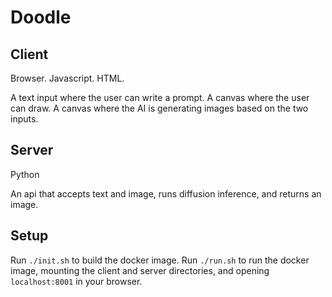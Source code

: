 # Doodle

## Client

Browser. Javascript. HTML.

A text input where the user can write a prompt.
A canvas where the user can draw.
A canvas where the AI is generating images based on the two inputs.

## Server

Python

An api that accepts text and image, runs diffusion inference, and returns an image.

## Setup

Run `./init.sh` to build the docker image.
Run `./run.sh` to run the docker image, mounting the client and server directories, and opening `localhost:8001` in your browser.
